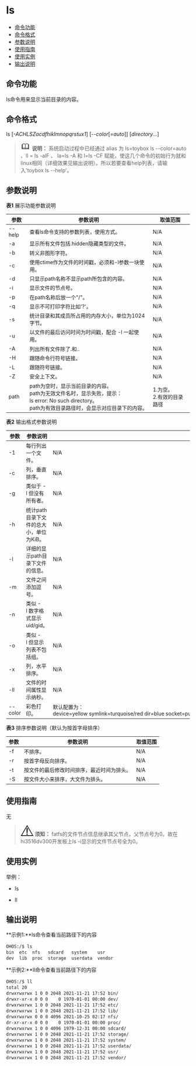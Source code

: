 # ls

- [命令功能](#命令功能)
- [命令格式](#命令格式)
- [参数说明](#参数说明)
- [使用指南](#使用指南)
- [使用实例](#使用实例)
- [输出说明](#输出说明)

## 命令功能

ls命令用来显示当前目录的内容。


## 命令格式

ls [_-ACHLSZacdfhiklmnopqrstux1_] [_--color_[_=auto_]] [_directory..._]

> ![icon-note.gif](public_sys-resources/icon-note.gif) **说明：**
> 系统启动过程中已经通过 alias 为 ls=toybox ls --color=auto 、ll = ls -alF 、 la=ls -A 和 l=ls -CF 赋能，使这几个命令的初始行为就和linux相同（详细效果见输出说明）。所以若要查看help列表，请输入'toybox ls --help'。


## 参数说明

**表1** 展示功能参数说明

| 参数 | 参数说明 | 取值范围 | 
| -------- | -------- | -------- |
| --help | 查看ls命令支持的参数列表，使用方式。 | N/A | 
| -a | 显示所有文件包括.hidden隐藏类型的文件。 | N/A | 
| -b | 转义非图形字符。 | N/A | 
| -c | 使用ctime作为文件的时间戳，必须和-l参数一块使用。 | N/A | 
| -d | 只显示path名称不显示path所包含的内容。 | N/A | 
| -i | 显示文件的节点号。 | N/A | 
| -p | 在path名称后放一个"/"。 | N/A | 
| -q | 显示不可打印字符比如'?'。 | N/A | 
| -s | 统计目录和其成员所占用的内存大小，单位为1024字节。 | N/A | 
| -u | 以文件的最后访问时间为时间戳，配合&nbsp;-l&nbsp;一起使用。 | N/A | 
| -A | 列出所有文件除了.和.. | N/A | 
| -H | 跟随命令行符号链接。 | N/A | 
| -L | 跟随符号链接。 | N/A | 
| -Z | 安全上下文。 | N/A | 
| path | path为空时，显示当前目录的内容。<br/>path为无效文件名时，显示失败，提示：<br/>ls&nbsp;error:&nbsp;No&nbsp;such&nbsp;directory。<br/>path为有效目录路径时，会显示对应目录下的内容。 | 1.为空。<br/>2.有效的目录路径 | 

**表2** 输出格式参数说明

| 参数 | 参数说明 | 取值范围 | 
| -------- | -------- | -------- |
| -1 | 每行列出一个文件。 | N/A | 
| -c | 列，垂直排序。 | N/A | 
| -g | 类似于&nbsp;-l&nbsp;但没有所有者。 | N/A | 
| -h | 统计path目录下文件的总大小，单位为KiB。 | N/A | 
| -l | 详细的显示path目录下文件的信息。 | N/A | 
| -m | 文件之间添加逗号。 | N/A | 
| -n | 类似&nbsp;-l&nbsp;数字格式显示uid/gid。 | N/A | 
| -o | 类似&nbsp;-l&nbsp;但显示列表不包括组。 | N/A | 
| -x | 列，水平排序。 | N/A | 
| -ll | 文件的时间属性显示纳秒。 | N/A | 
| --color | 彩色打印。 | 默认配置为：device=yellow&nbsp;symlink=turquoise/red&nbsp;dir=blue&nbsp;socket=purple&nbsp;files:&nbsp;exe=green&nbsp;suid=red&nbsp;suidfile=redback&nbsp;stickydir=greenback=auto&nbsp;means&nbsp;detect&nbsp;if&nbsp;output&nbsp;is&nbsp;a&nbsp;tty. | 

**表3** 排序参数说明（默认为按首字母排序）

| 参数 | 参数说明 | 取值范围 | 
| -------- | -------- | -------- |
| -f | 不排序。 | N/A | 
| -r | 按首字母反向排序。 | N/A | 
| -t | 按文件的最后修改时间排序，最近时间为排头。 | N/A | 
| -S | 按文件大小来排序，大文件为排头。 | N/A | 


## 使用指南

无
> ![icon-notice.gif](public_sys-resources/icon-notice.gif) **须知：**
> fatfs的文件节点信息继承其父节点，父节点号为0。故在hi3516dv300开发板上ls -i显示的文件节点号全为0。


## 使用实例

举例：

- ls

- ll


## 输出说明

**示例1:**ls命令查看当前路径下的内容

```
OHOS:/$ ls
bin  etc  nfs   sdcard   system    usr
dev  lib  proc  storage  userdata  vendor
```

**示例2:**ll命令查看当前路径下的内容

```
OHOS:/$ ll
total 20
drwxrwxrwx 1 0 0 2048 2021-11-21 17:52 bin/
drwxr-xr-x 0 0 0    0 1970-01-01 00:00 dev/
drwxrwxrwx 1 0 0 2048 2021-11-21 17:52 etc/
drwxrwxrwx 1 0 0 2048 2021-11-21 17:52 lib/
drwxrwxrwx 0 0 0 4096 2021-10-25 02:17 nfs/
dr-xr-xr-x 0 0 0    0 1970-01-01 00:00 proc/
drwxrwxrwx 1 0 0 4096 1979-12-31 00:00 sdcard/
drwxrwxrwx 1 0 0 2048 2021-11-21 17:52 storage/
drwxrwxrwx 1 0 0 2048 2021-11-21 17:52 system/
drwxrwxrwx 1 0 0 2048 2021-11-21 17:52 userdata/
drwxrwxrwx 1 0 0 2048 2021-11-21 17:52 usr/
drwxrwxrwx 1 0 0 2048 2021-11-21 17:52 vendor/
```
